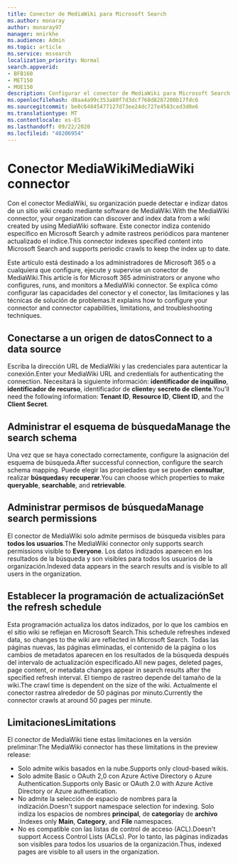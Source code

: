 ```yaml
---
title: Conector de MediaWiki para Microsoft Search
ms.author: monaray
author: monaray97
manager: mnirkhe
ms.audience: Admin
ms.topic: article
ms.service: mssearch
localization_priority: Normal
search.appverid:
- BFB160
- MET150
- MOE150
description: Configurar el conector de MediaWiki para Microsoft Search
ms.openlocfilehash: d8aa4a99c353a80f7d3dcf768d8287200b17fdc6
ms.sourcegitcommit: be0c64845477127d73ee24dc727e4583ced3d0e6
ms.translationtype: MT
ms.contentlocale: es-ES
ms.lasthandoff: 09/22/2020
ms.locfileid: "48206954"
---
```

# <a name="mediawiki-connector"></a><span data-ttu-id="6200e-103">Conector MediaWiki</span><span class="sxs-lookup"><span data-stu-id="6200e-103">MediaWiki connector</span></span>

<span data-ttu-id="6200e-104">Con el conector MediaWiki, su organización puede detectar e indizar datos de un sitio wiki creado mediante software de MediaWiki.</span><span class="sxs-lookup"><span data-stu-id="6200e-104">With the MediaWiki connector, your organization can discover and index data from a wiki created by using MediaWiki software.</span></span> <span data-ttu-id="6200e-105">Este conector indiza contenido específico en Microsoft Search y admite rastreos periódicos para mantener actualizado el índice.</span><span class="sxs-lookup"><span data-stu-id="6200e-105">This connector indexes specified content into Microsoft Search and supports periodic crawls to keep the index up to date.</span></span>

<span data-ttu-id="6200e-106">Este artículo está destinado a los administradores de Microsoft 365 o a cualquiera que configure, ejecute y supervise un conector de MediaWiki.</span><span class="sxs-lookup"><span data-stu-id="6200e-106">This article is for Microsoft 365 administrators or anyone who configures, runs, and monitors a MediaWiki connector.</span></span> <span data-ttu-id="6200e-107">Se explica cómo configurar las capacidades del conector y el conector, las limitaciones y las técnicas de solución de problemas.</span><span class="sxs-lookup"><span data-stu-id="6200e-107">It explains how to configure your connector and connector capabilities, limitations, and troubleshooting techniques.</span></span>

## <a name="connect-to-a-data-source"></a><span data-ttu-id="6200e-108">Conectarse a un origen de datos</span><span class="sxs-lookup"><span data-stu-id="6200e-108">Connect to a data source</span></span>

<span data-ttu-id="6200e-109">Escriba la dirección URL de MediaWiki y las credenciales para autenticar la conexión.</span><span class="sxs-lookup"><span data-stu-id="6200e-109">Enter your MediaWiki URL and credentials for authenticating the connection.</span></span> <span data-ttu-id="6200e-110">Necesitará la siguiente información: **identificador de inquilino**, **identificador de recurso**, identificador de **cliente**y **secreto de cliente**.</span><span class="sxs-lookup"><span data-stu-id="6200e-110">You'll need the following information: **Tenant ID**, **Resource ID**, **Client ID**, and the **Client Secret**.</span></span>

## <a name="manage-the-search-schema"></a><span data-ttu-id="6200e-111">Administrar el esquema de búsqueda</span><span class="sxs-lookup"><span data-stu-id="6200e-111">Manage the search schema</span></span>

<span data-ttu-id="6200e-112">Una vez que se haya conectado correctamente, configure la asignación del esquema de búsqueda.</span><span class="sxs-lookup"><span data-stu-id="6200e-112">After successful connection, configure the search schema mapping.</span></span> <span data-ttu-id="6200e-113">Puede elegir las propiedades que se pueden **consultar**, realizar **búsquedas**y **recuperar**.</span><span class="sxs-lookup"><span data-stu-id="6200e-113">You can choose which properties to make **queryable**, **searchable**, and **retrievable**.</span></span>

## <a name="manage-search-permissions"></a><span data-ttu-id="6200e-114">Administrar permisos de búsqueda</span><span class="sxs-lookup"><span data-stu-id="6200e-114">Manage search permissions</span></span>

<span data-ttu-id="6200e-115">El conector de MediaWiki solo admite permisos de búsqueda visibles para **todos los usuarios**.</span><span class="sxs-lookup"><span data-stu-id="6200e-115">The MediaWiki connector only supports search permissions visible to **Everyone**.</span></span> <span data-ttu-id="6200e-116">Los datos indizados aparecen en los resultados de la búsqueda y son visibles para todos los usuarios de la organización.</span><span class="sxs-lookup"><span data-stu-id="6200e-116">Indexed data appears in the search results and is visible to all users in the organization.</span></span>

## <a name="set-the-refresh-schedule"></a><span data-ttu-id="6200e-117">Establecer la programación de actualización</span><span class="sxs-lookup"><span data-stu-id="6200e-117">Set the refresh schedule</span></span>

<span data-ttu-id="6200e-118">Esta programación actualiza los datos indizados, por lo que los cambios en el sitio wiki se reflejan en Microsoft Search.</span><span class="sxs-lookup"><span data-stu-id="6200e-118">This schedule refreshes indexed data, so changes to the wiki are reflected in Microsoft Search.</span></span> <span data-ttu-id="6200e-119">Todas las páginas nuevas, las páginas eliminadas, el contenido de la página o los cambios de metadatos aparecen en los resultados de la búsqueda después del intervalo de actualización especificado.</span><span class="sxs-lookup"><span data-stu-id="6200e-119">All new pages, deleted pages, page content, or metadata changes appear in search results after the specified refresh interval.</span></span> <span data-ttu-id="6200e-120">El tiempo de rastreo depende del tamaño de la wiki.</span><span class="sxs-lookup"><span data-stu-id="6200e-120">The crawl time is dependent on the size of the wiki.</span></span> <span data-ttu-id="6200e-121">Actualmente el conector rastrea alrededor de 50 páginas por minuto.</span><span class="sxs-lookup"><span data-stu-id="6200e-121">Currently the connector crawls at around 50 pages per minute.</span></span>

## <a name="limitations"></a><span data-ttu-id="6200e-122">Limitaciones</span><span class="sxs-lookup"><span data-stu-id="6200e-122">Limitations</span></span>

<span data-ttu-id="6200e-123">El conector de MediaWiki tiene estas limitaciones en la versión preliminar:</span><span class="sxs-lookup"><span data-stu-id="6200e-123">The MediaWiki connector has these limitations in the preview release:</span></span>

* <span data-ttu-id="6200e-124">Solo admite wikis basados en la nube.</span><span class="sxs-lookup"><span data-stu-id="6200e-124">Supports only cloud-based wikis.</span></span>
* <span data-ttu-id="6200e-125">Solo admite Basic o OAuth 2,0 con Azure Active Directory o Azure Authentication.</span><span class="sxs-lookup"><span data-stu-id="6200e-125">Supports only Basic or OAuth 2.0 with Azure Active Directory or Azure authentication.</span></span>
* <span data-ttu-id="6200e-126">No admite la selección de espacio de nombres para la indización.</span><span class="sxs-lookup"><span data-stu-id="6200e-126">Doesn't support namespace selection for indexing.</span></span> <span data-ttu-id="6200e-127">Solo indiza los espacios de nombres **principal**, de **categoría**y de **archivo** .</span><span class="sxs-lookup"><span data-stu-id="6200e-127">Indexes only **Main**, **Category**, and **File** namespaces.</span></span>
* <span data-ttu-id="6200e-128">No es compatible con las listas de control de acceso (ACL).</span><span class="sxs-lookup"><span data-stu-id="6200e-128">Doesn't support Access Control Lists (ACLs).</span></span> <span data-ttu-id="6200e-129">Por lo tanto, las páginas indizadas son visibles para todos los usuarios de la organización.</span><span class="sxs-lookup"><span data-stu-id="6200e-129">Thus, indexed pages are visible to all users in the organization.</span></span>
